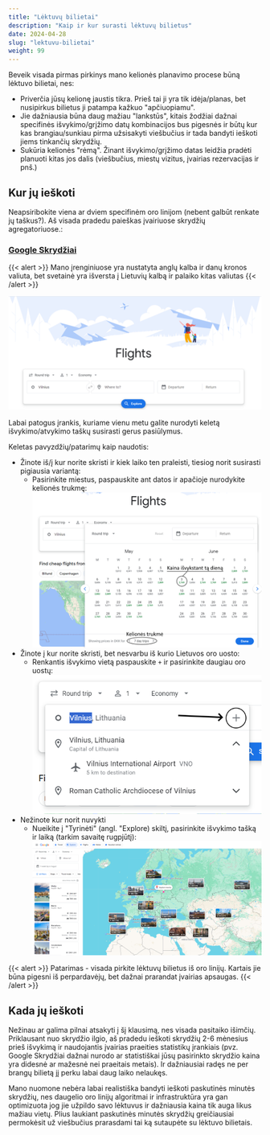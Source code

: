 ```yaml
---
title: "Lėktuvų bilietai"
description: "Kaip ir kur surasti lėktuvų bilietus"
date: 2024-04-28
slug: "lektuvu-bilietai"
weight: 99
---
```


Beveik visada pirmas pirkinys mano kelionės planavimo procese būną lėktuvo bilietai, nes:
- Priverčia jūsų kelionę jaustis tikra. Prieš tai ji yra tik idėja/planas, bet nusipirkus bilietus ji patampa kažkuo "apčiuopiamu".
- Jie dažniausia būna daug mažiau "lankstūs", kitais žodžiai dažnai specifinės išvykimo/grįžimo datų kombinacijos bus pigesnės ir būtų kur kas brangiau/sunkiau pirma užsisakyti viešbučius ir tada bandyti ieškoti jiems tinkančių skrydžių.
- Sukūria kelionės "rėmą". Žinant išvykimo/grįžimo datas leidžia pradėti planuoti kitas jos dalis (viešbučius, miestų vizitus, įvairias rezervacijas ir pnš.)

## Kur jų ieškoti

Neapsiribokite viena ar dviem specifinėm oro linijom (nebent galbūt renkate jų taškus?). Aš visada pradedu paieškas įvairiuose skrydžių agregatoriuose.:

### [Google Skrydžiai](https://www.google.com/travel/flights)

{{< alert >}}
Mano įrenginiuose yra nustatyta anglų kalba ir danų kronos valiuta, bet svetainė yra išversta į Lietuvių kalbą ir palaiko kitas valiutas
{{< /alert >}}

![Google Skrydziai](images/google-skrydziai.png)

Labai patogus įrankis, kuriame vienu metu galite nurodyti keletą išvykimo/atvykimo taškų susirasti gerus pasiūlymus.

Keletas pavyzdžių/patarimų kaip naudotis:

- Žinote iš/į kur norite skristi ir kiek laiko ten praleisti, tiesiog norit susirasti pigiausia variantą:
    - Pasirinkite miestus, paspauskite ant datos ir apačioje nurodykite kelionės trukmę:
    ![Google Skrydziai](images/google-skrydziai-1.png)
- Žinote į kur norite skristi, bet nesvarbu iš kurio Lietuvos oro uosto:
    - Renkantis išvykimo vietą paspauskite `+` ir pasirinkite daugiau oro uostų:
    ![Google Skrydziai](images/google-skrydziai-2.png)
- Nežinote kur norit nuvykti
    - Nueikite į "Tyrinėti" (angl. "Explore) skiltį, pasirinkite išvykimo tašką ir laiką (tarkim savaitę rugpjūtį):
    ![Google Skrydziai](images/google-skrydziai-3.png)

{{< alert >}}
Patarimas - visada pirkite lėktuvų bilietus iš oro linijų. Kartais jie būna pigesni iš perpardavėjų, bet dažnai prarandat įvairias apsaugas.
{{< /alert >}}

## Kada jų ieškoti

Nežinau ar galima pilnai atsakyti į šį klausimą, nes visada pasitaiko išimčių. Priklausant nuo skrydžio ilgio, aš pradedu ieškoti skrydžių 2-6 mėnesius prieš išvykimą ir naudojantis įvairias praeities statistikų įrankiais (pvz. Google Skrydžiai dažnai nurodo ar statistiškai jūsų pasirinkto skrydžio kaina yra didesnė ar mažesnė nei praeitais metais). Ir dažniausiai radęs ne per brangų bilietą jį perku labai daug laiko nelaukęs. 

Mano nuomone nebėra labai realistiška bandyti ieškoti paskutinės minutės skrydžių, nes daugelio oro linijų algoritmai ir infrastruktūra yra gan optimizuota jog jie užpildo savo lėktuvus ir dažniausia kaina tik auga likus mažiau vietų. Plius laukiant paskutinės minutės skrydžių greičiausiai permokėsit už viešbučius prarasdami tai ką sutaupėte su lėktuvo bilietais.